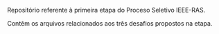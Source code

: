 Repositório referente à primeira etapa do Proceso Seletivo IEEE-RAS.

Contêm os arquivos relacionados aos três desafios propostos na etapa.
 
